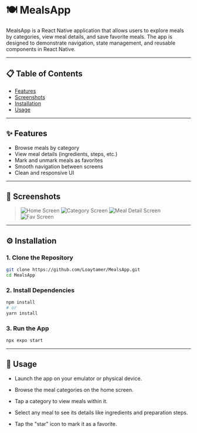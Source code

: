 # 🍽️ MealsApp

MealsApp is a React Native application that allows users to explore meals by categories, view meal details, and save favorite meals. The app is designed to demonstrate navigation, state management, and reusable components in React Native.

---

## 📋 Table of Contents

- [Features](#features)
- [Screenshots](#screenshots)
- [Installation](#installation)
- [Usage](#usage)

---

## ✨ Features

- Browse meals by category
- View meal details (ingredients, steps, etc.)
- Mark and unmark meals as favorites
- Smooth navigation between screens
- Clean and responsive UI

---

## 📸 Screenshots

> ![Home Screen](screenshots/mainScreen.png)
> ![Category Screen](screenshots/category.png)
> ![Meal Detail Screen](screenshots/mealDetails.png)
> ![Fav Screen](screenshots/favScreen.png)

---

## ⚙️ Installation

### 1. Clone the Repository
```bash
git clone https://github.com/Loaytamer/MealsApp.git
cd MealsApp
```
### 2. Install Dependencies
```bash
npm install
# or
yarn install
```
### 3. Run the App
```bash
npx expo start
```

---

## 🚀 Usage
- Launch the app on your emulator or physical device.

- Browse the meal categories on the home screen.

- Tap a category to view meals within it.

- Select any meal to see its details like ingredients and preparation steps.

- Tap the "star" icon to mark it as a favorite.

